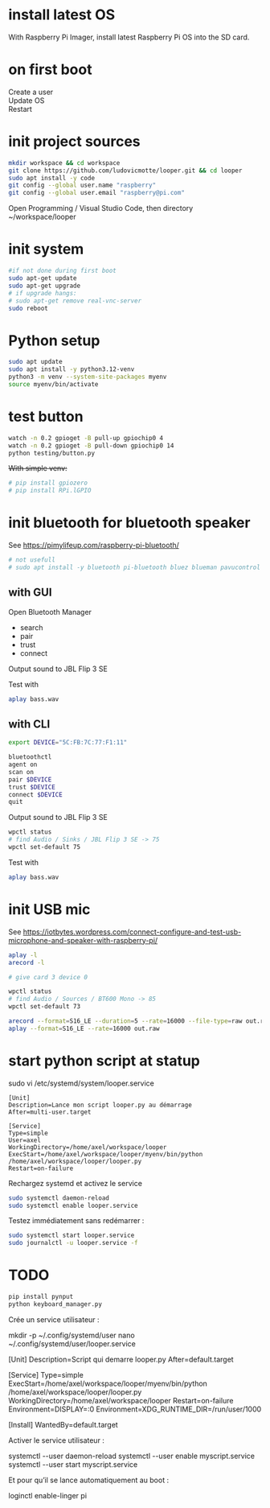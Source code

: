 # install latest OS
With Raspberry Pi Imager, install latest Raspberry Pi OS into the SD card.

# on first boot
Create a user  
Update OS  
Restart

# init project sources
```bash
mkdir workspace && cd workspace
git clone https://github.com/ludovicmotte/looper.git && cd looper
sudo apt install -y code
git config --global user.name "raspberry"
git config --global user.email "raspberry@pi.com"
```

Open Programming / Visual Studio Code, then directory ~/workspace/looper

# init system
```bash
#if not done during first boot
sudo apt-get update
sudo apt-get upgrade
# if upgrade hangs:
# sudo apt-get remove real-vnc-server
sudo reboot
```

# Python setup

```bash
sudo apt update
sudo apt install -y python3.12-venv
python3 -m venv --system-site-packages myenv
source myenv/bin/activate
```

# test button
```bash
watch -n 0.2 gpioget -B pull-up gpiochip0 4
watch -n 0.2 gpioget -B pull-down gpiochip0 14
python testing/button.py
```

~~With simple venv:~~
```bash
# pip install gpiozero
# pip install RPi.lGPIO
```

# init bluetooth for bluetooth speaker

See https://pimylifeup.com/raspberry-pi-bluetooth/

```bash
# not usefull
# sudo apt install -y bluetooth pi-bluetooth bluez blueman pavucontrol
```

## with GUI

Open  Bluetooth Manager
 - search
 - pair
 - trust
 - connect

Output sound to JBL Flip 3 SE

Test with
```bash
aplay bass.wav
```


## with CLI
```bash
export DEVICE="5C:FB:7C:77:F1:11"

bluetoothctl
agent on
scan on
pair $DEVICE
trust $DEVICE
connect $DEVICE
quit
```

Output sound to JBL Flip 3 SE
```bash
wpctl status
# find Audio / Sinks / JBL Flip 3 SE -> 75
wpctl set-default 75
```


Test with
```bash
aplay bass.wav
```


# init USB mic
See https://iotbytes.wordpress.com/connect-configure-and-test-usb-microphone-and-speaker-with-raspberry-pi/

```bash
aplay -l
arecord -l

# give card 3 device 0

wpctl status
# find Audio / Sources / BT600 Mono -> 85
wpctl set-default 73

arecord --format=S16_LE --duration=5 --rate=16000 --file-type=raw out.raw
aplay --format=S16_LE --rate=16000 out.raw
```

# start python script at statup

sudo vi /etc/systemd/system/looper.service
```
[Unit]
Description=Lance mon script looper.py au démarrage
After=multi-user.target

[Service]
Type=simple
User=axel
WorkingDirectory=/home/axel/workspace/looper
ExecStart=/home/axel/workspace/looper/myenv/bin/python /home/axel/workspace/looper/looper.py
Restart=on-failure
```


Rechargez systemd et activez le service
```bash
sudo systemctl daemon-reload
sudo systemctl enable looper.service
```

Testez immédiatement sans redémarrer :
```bash
sudo systemctl start looper.service
sudo journalctl -u looper.service -f
```


# TODO

```bash
pip install pynput
python keyboard_manager.py
```


Crée un service utilisateur :

mkdir -p ~/.config/systemd/user
nano ~/.config/systemd/user/looper.service


[Unit]
Description=Script qui demarre looper.py
After=default.target

[Service]
Type=simple
ExecStart=/home/axel/workspace/looper/myenv/bin/python /home/axel/workspace/looper/looper.py
WorkingDirectory=/home/axel/workspace/looper
Restart=on-failure
Environment=DISPLAY=:0
Environment=XDG_RUNTIME_DIR=/run/user/1000

[Install]
WantedBy=default.target



Activer le service utilisateur :

systemctl --user daemon-reload
systemctl --user enable myscript.service
systemctl --user start myscript.service



Et pour qu’il se lance automatiquement au boot :

loginctl enable-linger pi